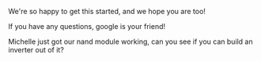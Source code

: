 We're so happy to get this started, and we hope you are too!

If you have any questions, google is your friend!

Michelle just got our nand module working, can you see if you
can build an inverter out of it?
